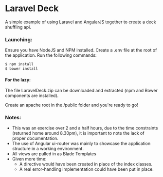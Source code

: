# Laravel Deck

A simple example of using Laravel and AngularJS together to create a deck shuffling api.

### Launching:
Ensure you have NodeJS and NPM installed.
Create a .env file at the root of the application.
Run the following commands:
```sh
$ npm install
$ bower install
```

#### For the lazy:
The file LaravelDeck.zip can be downloaded and extracted (npm and Bower components are installed).

Create an apache root in the /public folder and you're ready to go!
### Notes:
* This was an exercise over 2 and a half hours, due to the time constraints (returned home around 8.30pm), it is important to note the lack of proper documentation. 
* The use of Angular ui-router was mainly to showcase the application structure in a working environment.
* All views are pulled in as Blade Templates
* Given more time: 
  * A directive would have been created in place of the index classes.
  * A real error-handling implementation could have been put in place.

